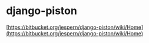 # django-piston  
[https://bitbucket.org/jespern/django-piston/wiki/Home](https://bitbucket.org/jespern/django-piston/wiki/Home)
